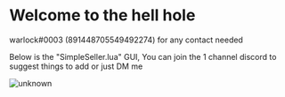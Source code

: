 # Welcome to the hell hole

warlock#0003 (891448705549492274) for any contact needed


Below is the "SimpleSeller.lua" GUI, You can join the 1 channel discord to suggest things to add or just DM me

![unknown](https://user-images.githubusercontent.com/80792499/144693411-21492a04-9f65-4ee8-9616-be693af11eb2.png)
